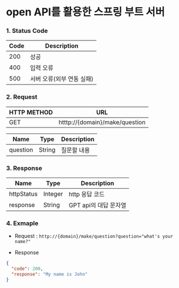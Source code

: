 # open API를 활용한 스프링 부트 서버 

### **1. Status Code**
| Code | Description | 
|------|---------|
| 200  | 성공 |
| 400  | 입력 오류 |
| 500  | 서버 오류(외부 연동 실패) |

### **2. Request**
|HTTP METHOD| URL                            |
|------|--------------------------------|
|GET| htttp://{domain}/make/question |

| Name | Type | Description |
|------|------|------------|
|question  | String | 질문할 내용  |


### **3. Response**
| Name       | Type | Description     |
|------------|------|-----------------|
| httpStatus | Integer | http 응답 코드      |
| response   | String | GPT api의 대답 문자열 |

### **4. Exmaple**
- Request :
  `http://{domain}/make/question?question="what's your name?"`

- Response
```json
{
  "code": 200,
  "response": "My name is John"
}
```